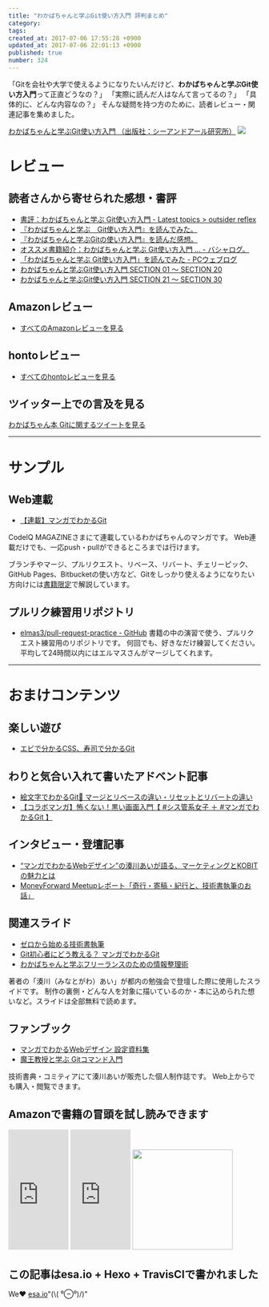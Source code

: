 ```yaml
---
title: "わかばちゃんと学ぶGit使い方入門 評判まとめ"
category: 
tags: 
created_at: 2017-07-06 17:55:28 +0900
updated_at: 2017-07-06 22:01:13 +0900
published: true
number: 324
---
```


「Gitを会社や大学で使えるようになりたいんだけど、**わかばちゃんと学ぶGit使い方入門**って正直どうなの？」
「実際に読んだ人はなんて言ってるの？」
「具体的に、どんな内容なの？」
そんな疑問を持つ方のために、読者レビュー・関連記事を集めました。

<a target="_blank" href="https://www.amazon.co.jp/gp/product/4863542178/ref=as_li_tl?ie=UTF8&camp=247&creative=1211&creativeASIN=4863542178&linkCode=as2&tag=cam51p-22&linkId=7ce9e777aff97d46dcec9f6aedf3429d">わかばちゃんと学ぶGit使い方入門 （出版社：シーアンドアール研究所）</a>
<img src="https://img.esa.io/uploads/production/attachments/3412/2017/07/06/7092/4225430e-938b-4f6c-86e3-0b8c2f6b8ccf.png">

# レビュー
## 読者さんから寄せられた感想・書評
- [書評：わかばちゃんと学ぶ Git使い方入門 - Latest topics > outsider reflex](https://www.google.co.jp/url?sa=t&rct=j&q=&esrc=s&source=web&cd=15&cad=rja&uact=8&ved=0ahUKEwj93o2zo_TUAhVFrJQKHXGIBo04ChAWCDkwBA&url=http%3A%2F%2Fpiro.sakura.ne.jp%2Flatest%2Fblosxom%2Freview%2Fbook%2F2017-04-30_wakaba-git.htm&usg=AFQjCNHSjQ4QnDdTpHMorZMMewjOi8Hiiw)
- [『わかばちゃんと学ぶ　Git使い方入門』を読んでみた。](http://yamaimo.hatenablog.jp/entry/2017/04/26/200000)
- [『わかばちゃんと学ぶGitの使い方入門』を読んだ感想。](http://kazukichi.hatenadiary.com/entry/2017/04/30/194616)
- [オススメ書籍紹介：わかばちゃんと学ぶ Git使い方入門 ... - バシャログ。](http://bashalog.c-brains.jp/17/04/24-100000.php)
- [「わかばちゃんと学ぶ Git使い方入門」を読んでみた - PCウェブログ](https://www.pc-weblog.com/wakaba-git-book/)
- [わかばちゃんと学ぶGit使い方入門 SECTION 01 〜 SECTION 20](http://sironekotoro.hateblo.jp/entry/2017/05/01/144103)
- [わかばちゃんと学ぶGit使い方入門 SECTION 21 〜 SECTION 30](http://sironekotoro.hateblo.jp/entry/2017/05/02/095714)

## Amazonレビュー
- <a href="https://www.amazon.co.jp/product-reviews/4863542178/ref=cm_cr_dp_see_all_summary?ie=UTF8&reviewerType=all_reviews&showViewpoints=1&sortBy=helpful" target="_blank">すべてのAmazonレビューを見る</a>

## hontoレビュー
- <a href="https://honto.jp/netstore/pd-review_0628429516.html" target="_blank">すべてのhontoレビューを見る</a>

## ツイッター上での言及を見る
<a class="twitter-timeline"  href="https://twitter.com/search?q=%E3%82%8F%E3%81%8B%E3%81%B0%E3%81%A1%E3%82%83%E3%82%93%E6%9C%AC%20Git" data-widget-id="882882887409844224">わかばちゃん本 Gitに関するツイートを見る</a>
 <script>!function(d,s,id){var js,fjs=d.getElementsByTagName(s)[0],p=/^http:/.test(d.location)?'http':'https';if(!d.getElementById(id)){js=d.createElement(s);js.id=id;js.src=p+"://platform.twitter.com/widgets.js";fjs.parentNode.insertBefore(js,fjs);}}(document,"script","twitter-wjs");</script>

---
# サンプル
## Web連載
- [【連載】マンガでわかるGit](https://codeiq.jp/magazine/category/git-ai/)

CodeIQ MAGAZINEさまにて連載しているわかばちゃんのマンガです。
Web連載だけでも、一応push・pullができるところまでは行けます。

ブランチやマージ、プルリクエスト、リベース、リバート、チェリーピック、GitHub Pages、Bitbucketの使い方など、Gitをしっかり使えるようになりたい方向けには<a target="_blank" href="https://www.amazon.co.jp/gp/product/4863542178/ref=as_li_tl?ie=UTF8&camp=247&creative=1211&creativeASIN=4863542178&linkCode=as2&tag=cam51p-22&linkId=7ce9e777aff97d46dcec9f6aedf3429d">書籍限定</a>で解説しています。

## プルリク練習用リポジトリ
- [elmas3/pull-request-practice - GitHub](https://github.com/elmas3/pull-request-practice)
書籍の中の演習で使う、プルリクエスト練習用のリポジトリです。
何回でも、好きなだけ練習してください。
平均して24時間以内にはエルマスさんがマージしてくれます。

---
# おまけコンテンツ
## 楽しい遊び
- [エビで分かるCSS、寿司で分かるGit](https://togetter.com/li/1025694)

## わりと気合い入れて書いたアドベント記事
- [絵文字でわかるGit🍣 マージとリベースの違い・リセットとリバートの違い](http://webdesign-manga.com/emojigit/)
- [【コラボマンガ】怖くない！黒い画面入門【 #シス管系女子 ＋ #マンガでわかるGit 】](http://webdesign-manga.com/gitcui/)

## インタビュー・登壇記事
- [“マンガでわかるWebデザイン”の湊川あいが語る、マーケティングとKOBITの魅力とは](https://kobit.in/archives/8511)
- [MoneyForward Meetupレポート「奇行・寄稿・紀行と、技術書執筆のお話」](https://moneyforward.com/engineers_blog/2016/12/19/mf_meetup7/)

## 関連スライド
- [ゼロから始める技術書執筆](https://www.slideshare.net/AiMinatogawa/by-69678890)
- [Git初心者にどう教える？ マンガでわかるGit](https://www.slideshare.net/AiMinatogawa/git-git-75225950)
- [わかばちゃんと学ぶフリーランスのための情報整理術](https://www.slideshare.net/AiMinatogawa/ss-77194222)

著者の「湊川（みなとがわ）あい」が都内の勉強会で登壇した際に使用したスライドです。
制作の裏側・どんな人を対象に描いているのか・本に込められた想いなど。スライドは全部無料で読めます。

## ファンブック
- [マンガでわかるWebデザイン 設定資料集](https://note.mu/llminatoll/n/nff432a5bf20b)
- [魔王教授と学ぶ Gitコマンド入門](https://note.mu/llminatoll/n/n32e5e6fa8686)

技術書典・コミティアにて湊川あいが販売した個人制作誌です。
Web上からでも購入・閲覧できます。

## Amazonで書籍の冒頭を試し読みできます
<iframe style="width:120px;height:240px;" marginwidth="0" marginheight="0" scrolling="no" frameborder="0" src="https://rcm-fe.amazon-adsystem.com/e/cm?ref=qf_sp_asin_til&t=cam51p-22&m=amazon&o=9&p=8&l=as1&IS1=1&detail=1&asins=4863542178&linkId=0cc06e7d54d674b86a3301d4b46a4e7b&bc1=ffffff&lt1=_top&fc1=333333&lc1=0066c0&bg1=ffffff&f=ifr">
    </iframe>

<iframe style="width:120px;height:240px;" marginwidth="0" marginheight="0" scrolling="no" frameborder="0" src="https://rcm-fe.amazon-adsystem.com/e/cm?ref=tf_til&t=cam51p-22&m=amazon&o=9&p=8&l=as1&IS1=1&detail=1&asins=4863541945&linkId=7ccf8718bd5ba2655e306d1fc87fe62d&bc1=ffffff&lt1=_top&fc1=333333&lc1=0066c0&bg1=ffffff&f=ifr">
    </iframe>

<img width="200px" src="https://img.esa.io/uploads/production/attachments/3412/2017/07/06/7092/ff87db8d-8f8e-4881-8411-27bc0c09a80f.png">


## この記事はesa.io + Hexo + TravisCIで書かれました
We❤️  [esa.io](https://esa.io/)"(\\( ⁰⊖⁰)/)"

